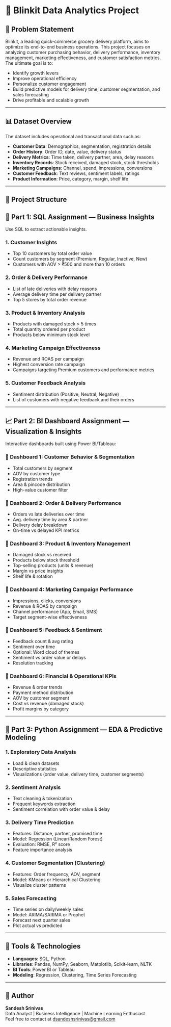 # 🛒 Blinkit Data Analytics Project

## 📌 Problem Statement

Blinkit, a leading quick-commerce grocery delivery platform, aims to optimize its end-to-end business operations. This project focuses on analyzing customer purchasing behavior, delivery performance, inventory management, marketing effectiveness, and customer satisfaction metrics. The ultimate goal is to:

- Identify growth levers
- Improve operational efficiency
- Personalize customer engagement
- Build predictive models for delivery time, customer segmentation, and sales forecasting
- Drive profitable and scalable growth

---

## 📊 Dataset Overview

The dataset includes operational and transactional data such as:

- **Customer Data**: Demographics, segmentation, registration details
- **Order History**: Order ID, date, value, delivery status
- **Delivery Metrics**: Time taken, delivery partner, area, delay reasons
- **Inventory Records**: Stock received, damaged stock, stock thresholds
- **Marketing Campaigns**: Channel, spend, impressions, conversions
- **Customer Feedback**: Text reviews, sentiment labels, ratings
- **Product Information**: Price, category, margin, shelf life

---

## 🧩 Project Structure
## 🔧 Part 1: SQL Assignment — Business Insights

Use SQL to extract actionable insights.

### 1. Customer Insights
- Top 10 customers by total order value
- Count customers by segment (Premium, Regular, Inactive, New)
- Customers with AOV > ₹500 and more than 10 orders

### 2. Order & Delivery Performance
- List of late deliveries with delay reasons
- Average delivery time per delivery partner
- Top 5 stores by total order revenue

### 3. Product & Inventory Analysis
- Products with damaged stock > 5 times
- Total quantity ordered per product
- Products below minimum stock level

### 4. Marketing Campaign Effectiveness
- Revenue and ROAS per campaign
- Highest conversion rate campaign
- Campaigns targeting Premium customers and performance metrics

### 5. Customer Feedback Analysis
- Sentiment distribution (Positive, Neutral, Negative)
- List of customers with negative feedback and their orders

---

## 📈 Part 2: BI Dashboard Assignment — Visualization & Insights

Interactive dashboards built using Power BI/Tableau:

### 📁 Dashboard 1: Customer Behavior & Segmentation
- Total customers by segment
- AOV by customer type
- Registration trends
- Area & pincode distribution
- High-value customer filter

### 📁 Dashboard 2: Order & Delivery Performance
- Orders vs late deliveries over time
- Avg. delivery time by area & partner
- Delivery delay breakdown
- On-time vs delayed KPI metrics

### 📁 Dashboard 3: Product & Inventory Management
- Damaged stock vs received
- Products below stock threshold
- Top-selling products (units & revenue)
- Margin vs price insights
- Shelf life & rotation

### 📁 Dashboard 4: Marketing Campaign Performance
- Impressions, clicks, conversions
- Revenue & ROAS by campaign
- Channel performance (App, Email, SMS)
- Target segment-wise effectiveness

### 📁 Dashboard 5: Feedback & Sentiment
- Feedback count & avg rating
- Sentiment over time
- Optional: Word cloud of themes
- Sentiment vs order value or delays
- Resolution tracking

### 📁 Dashboard 6: Financial & Operational KPIs
- Revenue & order trends
- Payment method distribution
- AOV by customer segment
- Cost vs revenue (damaged stock)
- Profit margins by category

---

## 🐍 Part 3: Python Assignment — EDA & Predictive Modeling

### 1. Exploratory Data Analysis
- Load & clean datasets
- Descriptive statistics
- Visualizations (order value, delivery time, customer segments)

### 2. Sentiment Analysis
- Text cleaning & tokenization
- Frequent keywords extraction
- Sentiment correlation with order value & delay

### 3. Delivery Time Prediction
- Features: Distance, partner, promised time
- Model: Regression (Linear/Random Forest)
- Evaluation: RMSE, R² score
- Feature importance analysis

### 4. Customer Segmentation (Clustering)
- Features: Order frequency, AOV, segment
- Model: KMeans or Hierarchical Clustering
- Visualize cluster patterns

### 5. Sales Forecasting
- Time series on daily/weekly sales
- Model: ARIMA/SARIMA or Prophet
- Forecast next quarter sales
- Plot actual vs predicted

---

## 🚀 Tools & Technologies

- **Languages**: SQL, Python
- **Libraries**: Pandas, NumPy, Seaborn, Matplotlib, Scikit-learn, NLTK
- **BI Tools**: Power BI or Tableau
- **Modeling**: Regression, Clustering, Time Series Forecasting

---

## 🧠 Author

**Sandesh Srinivas**  
Data Analyst | Business Intelligence | Machine Learning Enthusiast  
Feel free to contact at dsandeshsrinivas@gmail.com


